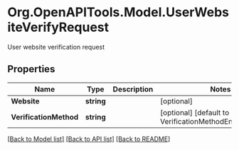 # Org.OpenAPITools.Model.UserWebsiteVerifyRequest
User website verification request

## Properties

Name | Type | Description | Notes
------------ | ------------- | ------------- | -------------
**Website** | **string** |  | [optional] 
**VerificationMethod** | **string** |  | [optional] [default to VerificationMethodEnum.METATAG]

[[Back to Model list]](../README.md#documentation-for-models) [[Back to API list]](../README.md#documentation-for-api-endpoints) [[Back to README]](../README.md)

